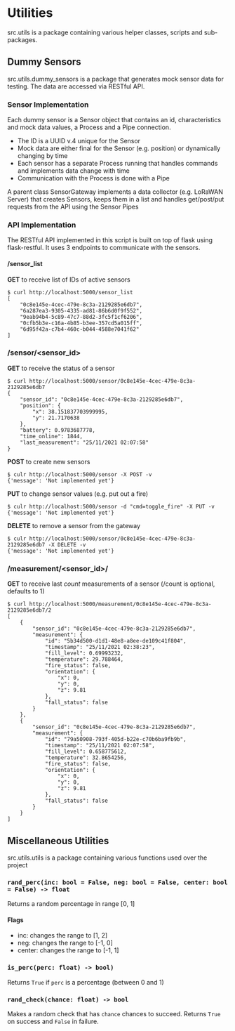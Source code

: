 # Utilities

src.utils is a package containing various helper classes, scripts and sub-packages.

## Dummy Sensors

src.utils.dummy_sensors is a package that generates mock sensor data for testing. The data are accessed via RESTful API.

### Sensor Implementation
Each dummy sensor is a Sensor object that contains an id, characteristics and mock data values, a Process and a Pipe 
connection.
- The ID is a UUID v.4 unique for the Sensor
- Mock data are either final for the Sensor (e.g. position) or dynamically changing by time
- Each sensor has a separate Process running that handles commands and implements data change with time
- Communication with the Process is done with a Pipe

A parent class SensorGateway implements a data collector (e.g. LoRaWAN Server) that creates Sensors, keeps them in a 
list and handles get/post/put requests from the API using the Sensor Pipes

### API Implementation
The RESTful API implemented in this script is built on top of flask using flask-restful. It uses 3 endpoints to 
communicate with the sensors.

#### /sensor_list
**GET** to receive list of IDs of active sensors
```shell
$ curl http://localhost:5000/sensor_list
[
    "0c8e145e-4cec-479e-8c3a-2129285e6db7",
    "6a287ea3-9305-4335-ad81-86b6d0f9f552",
    "9eab94b4-5c89-47c7-88d2-3fc5f1cf6206",
    "0cfb5b3e-c16a-4b85-b3ee-357cd5a015ff",
    "6d95f42a-c7b4-460c-b044-4588e7041f62"
]
```

### /sensor/<sensor_id>
**GET** to receive the status of a sensor


```shell
$ curl http://localhost:5000/sensor/0c8e145e-4cec-479e-8c3a-2129285e6db7
{
    "sensor_id": "0c8e145e-4cec-479e-8c3a-2129285e6db7",
    "position": {
        "x": 38.151837703999995,
        "y": 21.7170638
    },
    "battery": 0.9783687778,
    "time_online": 1844,
    "last_measurement": "25/11/2021 02:07:58"
}
```

**POST** to create new sensors
```shell
$ culr http://localhost:5000/sensor -X POST -v
{'message': 'Not implemented yet'}
```

**PUT** to change sensor values (e.g. put out a fire)
```shell
$ culr http://localhost:5000/sensor -d "cmd=toggle_fire" -X PUT -v
{'message': 'Not implemented yet'}
```

**DELETE** to remove a sensor from the gateway
```shell
$ culr http://localhost:5000/sensor/0c8e145e-4cec-479e-8c3a-2129285e6db7 -X DELETE -v
{'message': 'Not implemented yet'}
```

### /measurement/<sensor_id>/<count>
**GET** to receive last *count* measurements of a sensor (/count is optional, defaults to 1)
```shell
$ curl http://localhost:5000/measurement/0c8e145e-4cec-479e-8c3a-2129285e6db7/2
[
    {
        "sensor_id": "0c8e145e-4cec-479e-8c3a-2129285e6db7",
        "measurement": {
            "id": "5b34d500-d1d1-48e8-a8ee-de109c41f804",
            "timestamp": "25/11/2021 02:38:23",
            "fill_level": 0.69993232,
            "temperature": 29.788464,
            "fire_status": false,
            "orientation": {
                "x": 0,
                "y": 0,
                "z": 9.81
            },
            "fall_status": false
        }
    },
    {
        "sensor_id": "0c8e145e-4cec-479e-8c3a-2129285e6db7",
        "measurement": {
            "id": "79a50908-793f-405d-b22e-c70b6ba9fb9b",
            "timestamp": "25/11/2021 02:07:58",
            "fill_level": 0.658775612,
            "temperature": 32.8654256,
            "fire_status": false,
            "orientation": {
                "x": 0,
                "y": 0,
                "z": 9.81
            },
            "fall_status": false
        }
    }
]
```

## Miscellaneous Utilities

src.utils.utils is a package containing various functions used over the project

### `rand_perc(inc: bool = False, neg: bool = False, center: bool = False) -> float`

Returns a random percentage in range [0, 1]

#### Flags
- inc: changes the range to [1, 2]
- neg: changes the range to [-1, 0]
- center: changes the range to [-1, 1]

### `is_perc(perc: float) -> bool)`

Returns `True` if `perc` is a percentage (between 0 and 1)

### `rand_check(chance: float) -> bool`

Makes a random check that has `chance` chances to succeed. Returns `True` on success and `False` in failure.
